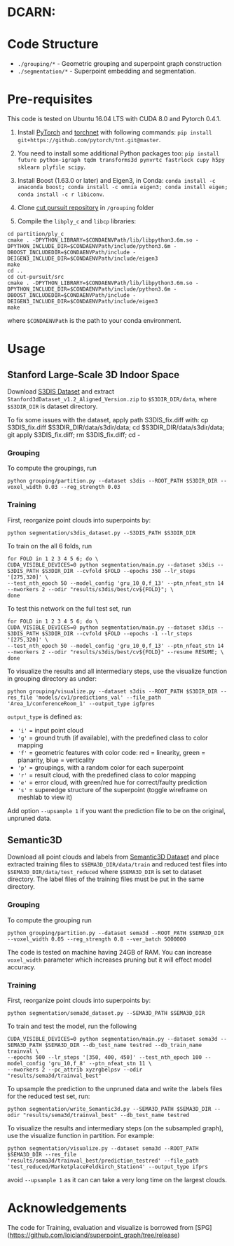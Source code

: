 # DCARN: 


# Code Structure
* `./grouping/*` -  Geometric grouping and superpoint graph construction
* `./segmentation/*` - Superpoint embedding and segmentation.

# Pre-requisites
This code is tested on Ubuntu 16.04 LTS with CUDA 8.0 and Pytorch 0.4.1.
1. Install [PyTorch](https://pytorch.org) and [torchnet](https://github.com/pytorch/tnt) with following commands: `pip install git+https://github.com/pytorch/tnt.git@master`.

2. You need to install some additional Python packages too: `pip install future python-igraph tqdm transforms3d pynvrtc fastrlock cupy h5py sklearn plyfile scipy`.

3. Install Boost (1.63.0 or later) and Eigen3, in Conda: `conda install -c anaconda boost; conda install -c omnia eigen3; conda install eigen; conda install -c r libiconv`.

4. Clone [cut pursuit repository](https://github.com/loicland/cut-pursuit) in `/grouping` folder

5. Compile the ```libply_c``` and ```libcp``` libraries:
```
cd partition/ply_c
cmake . -DPYTHON_LIBRARY=$CONDAENVPath/lib/libpython3.6m.so -DPYTHON_INCLUDE_DIR=$CONDAENVPath/include/python3.6m -DBOOST_INCLUDEDIR=$CONDAENVPath/include -DEIGEN3_INCLUDE_DIR=$CONDAENVPath/include/eigen3
make
cd ..
cd cut-pursuit/src
cmake . -DPYTHON_LIBRARY=$CONDAENVPath/lib/libpython3.6m.so -DPYTHON_INCLUDE_DIR=$CONDAENVPath/include/python3.6m -DBOOST_INCLUDEDIR=$CONDAENVPath/include -DEIGEN3_INCLUDE_DIR=$CONDAENVPath/include/eigen3
make
```
where `$CONDAENVPath` is the path to your conda environment. 


# Usage
## Stanford Large-Scale 3D Indoor Space
Download [S3DIS Dataset](http://buildingparser.stanford.edu/dataset.html) and extract `Stanford3dDataset_v1.2_Aligned_Version.zip` to `$S3DIR_DIR/data`, where `$S3DIR_DIR` is dataset directory.

To fix some issues with the dataset, apply path S3DIS_fix.diff with: cp S3DIS_fix.diff $S3DIR_DIR/data/s3dir/data; cd $S3DIR_DIR/data/s3dir/data; git apply S3DIS_fix.diff; rm S3DIS_fix.diff; cd -

### Grouping

To compute the groupings, run

```python grouping/partition.py --dataset s3dis --ROOT_PATH $S3DIR_DIR --voxel_width 0.03 --reg_strength 0.03```

### Training

First, reorganize point clouds into superpoints by:

```python segmentation/s3dis_dataset.py --S3DIS_PATH $S3DIR_DIR```

To train on the all 6 folds, run
```
for FOLD in 1 2 3 4 5 6; do \
CUDA_VISIBLE_DEVICES=0 python segmentation/main.py --dataset s3dis --S3DIS_PATH $S3DIR_DIR --cvfold $FOLD --epochs 350 --lr_steps '[275,320]' \
--test_nth_epoch 50 --model_config 'gru_10_0,f_13' --ptn_nfeat_stn 14 --nworkers 2 --odir "results/s3dis/best/cv${FOLD}"; \
done
```


To test this network on the full test set, run
```
for FOLD in 1 2 3 4 5 6; do \
CUDA_VISIBLE_DEVICES=0 python segmentation/main.py --dataset s3dis --S3DIS_PATH $S3DIR_DIR --cvfold $FOLD --epochs -1 --lr_steps '[275,320]' \
--test_nth_epoch 50 --model_config 'gru_10_0,f_13' --ptn_nfeat_stn 14 --nworkers 2 --odir "results/s3dis/best/cv${FOLD}" --resume RESUME; \
done
```

To visualize the results and all intermediary steps, use the visualize function in grouping directory as under:
```
python grouping/visualize.py --dataset s3dis --ROOT_PATH $S3DIR_DIR --res_file 'models/cv1/predictions_val' --file_path 'Area_1/conferenceRoom_1' --output_type igfpres
```

```output_type``` is defined as:
- ```'i'``` = input point cloud
- ```'g'``` = ground truth (if available), with the predefined class to color mapping
- ```'f'``` = geometric features with color code: red = linearity, green = planarity, blue = verticality
- ```'p'``` = groupings, with a random color for each superpoint
- ```'r'``` = result cloud, with the predefined class to color mapping
- ```'e'``` = error cloud, with green/red hue for correct/faulty prediction 
- ```'s'``` = superedge structure of the superpoint (toggle wireframe on meshlab to view it)

Add option ```--upsample 1``` if you want the prediction file to be on the original, unpruned data.


## Semantic3D
Download all point clouds and labels from [Semantic3D Dataset](http://www.semantic3d.net/) and place extracted training files to `$SEMA3D_DIR/data/train` and reduced test files into `$SEMA3D_DIR/data/test_reduced` where `$SEMA3D_DIR` is set to dataset directory. The label files of the training files must be put in the same directory.

### Grouping

To compute the grouping run

```python grouping/partition.py --dataset sema3d --ROOT_PATH $SEMA3D_DIR --voxel_width 0.05 --reg_strength 0.8 --ver_batch 5000000```

The code is tested on machine having 24GB of RAM. You can increase ```voxel_width``` parameter which increases pruning but it will effect model accuracy.

### Training

First, reorganize point clouds into superpoints by:

```python segmentation/sema3d_dataset.py --SEMA3D_PATH $SEMA3D_DIR```

To train and test the model, run the following
```
CUDA_VISIBLE_DEVICES=0 python segmentation/main.py --dataset sema3d --SEMA3D_PATH $SEMA3D_DIR --db_test_name testred --db_train_name trainval \
--epochs 500 --lr_steps '[350, 400, 450]' --test_nth_epoch 100 --model_config 'gru_10,f_8' --ptn_nfeat_stn 11 \
--nworkers 2 --pc_attrib xyzrgbelpsv --odir "results/sema3d/trainval_best"
```
To upsample the prediction to the unpruned data and write the .labels files for the reduced test set, run:

```python segmentation/write_Semantic3d.py --SEMA3D_PATH $SEMA3D_DIR --odir "results/sema3d/trainval_best" --db_test_name testred```

To visualize the results and intermediary steps (on the subsampled graph), use the visualize function in partition. For example:
```
python segmentation/visualize.py --dataset sema3d --ROOT_PATH $SEMA3D_DIR --res_file 'results/sema3d/trainval_best/prediction_testred' --file_path 'test_reduced/MarketplaceFeldkirch_Station4' --output_type ifprs
```

avoid ```--upsample 1``` as it can can take a very long time on the largest clouds.

# Acknowledgements
The code for Training, evaluation and visualize is borrowed from [SPG] (https://github.com/loicland/superpoint_graph/tree/release)
